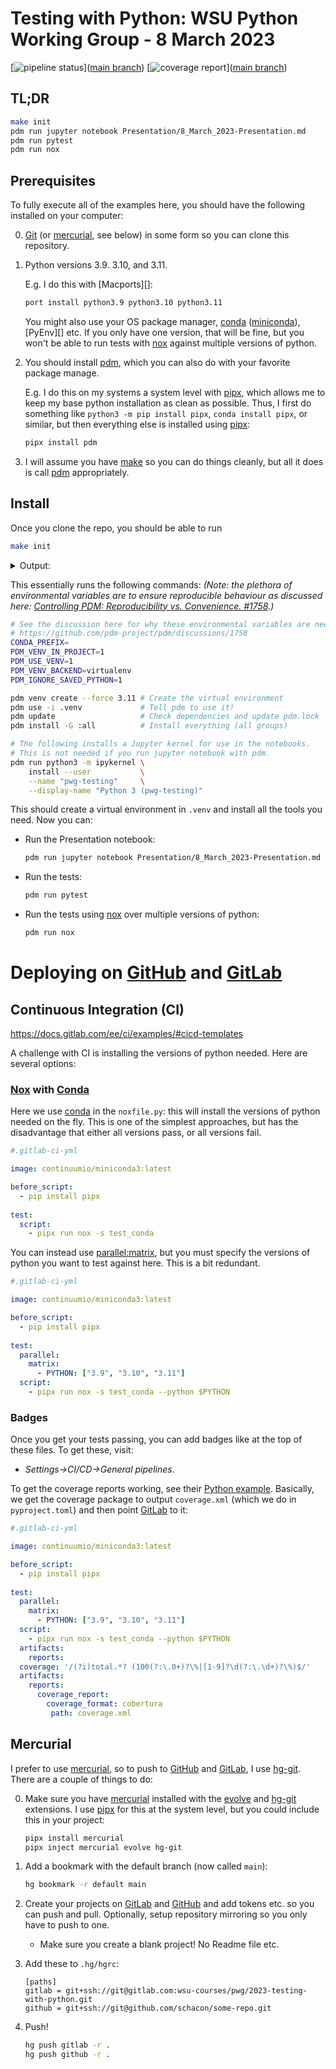 # Testing with Python: WSU Python Working Group - 8 March 2023

[![pipeline status][]]([main branch][])
[![coverage report][]]([main branch][])

[pipeline status]: https://gitlab.com/wsu-courses/pwg/2023-testing-with-python/badges/main/pipeline.svg
[coverage report]:  https://gitlab.com/wsu-courses/pwg/2023-testing-with-python/badges/main/coverage.svg
[main branch]: https://gitlab.com/wsu-courses/pwg/2023-testing-with-python/-/commits/main

## TL;DR

```bash
make init
pdm run jupyter notebook Presentation/8_March_2023-Presentation.md
pdm run pytest
pdm run nox
```

## Prerequisites

To fully execute all of the examples here, you should have the following installed on
your computer:

0. [Git][] (or [mercurial][], see below) in some form so you can clone this repository.

1. Python versions 3.9. 3.10, and 3.11.

   E.g. I do this with [Macports][]:

   ```bash
   port install python3.9 python3.10 python3.11
   ```
   
   You might also use your OS package manager, [conda][] ([miniconda][]), [PyEnv][] etc.
   If you only have one version, that will be fine, but you won't be able to run tests
   with [nox][] against multiple versions of python.

2. You should install [pdm][], which you can also do with your favorite package manage.

   E.g. I do this on my systems a system level with [pipx][], which allows me to keep my base
   python installation as clean as possible.  Thus, I first do something like `python3
   -m pip install pipx`, `conda install pipx`, or similar, but then everything else is
   installed using [pipx][]:
   
   ```bash
   pipx install pdm
   ```

3. I will assume you have [make][] so you can do things cleanly, but all it does is call
   [pdm][] appropriately.

## Install

Once you clone the repo, you should be able to run 

```bash
make init
```

<details><summary>Output:</summary>

```bash
$ make init
CONDA_PREFIX= PDM_VENV_IN_PROJECT=1 PDM_USE_VENV=1 PDM_VENV_BACKEND=virtualenv PDM_IGNORE_SAVED_PYTHON=1 pdm venv create --force 3.11
Virtualenv .../pwg-testing/.venv is created successfully
CONDA_PREFIX= PDM_VENV_IN_PROJECT=1 PDM_USE_VENV=1 PDM_VENV_BACKEND=virtualenv PDM_IGNORE_SAVED_PYTHON=1 pdm use -i .venv
Using Python interpreter: .../pwg-testing/.venv/bin/python3 (3.11)
CONDA_PREFIX= PDM_VENV_IN_PROJECT=1 PDM_USE_VENV=1 PDM_VENV_BACKEND=virtualenv PDM_IGNORE_SAVED_PYTHON=1 pdm update
Virtualenv .../pwg-testing/.venv is reused.
🔒 Lock successful
Changes are written to pdm.lock.
Synchronizing working set with lock file: 7 to add, 0 to update, 0 to remove

  ✔ Install iniconfig 2.0.0 successful
  ✔ Install pluggy 1.0.0 successful
  ✔ Install pytest-cov 4.0.0 successful
  ✔ Install packaging 23.0 successful
  ✔ Install attrs 22.2.0 successful
  ✔ Install coverage 7.2.1 successful
  ✔ Install pytest 7.2.2 successful

🎉 All complete!

CONDA_PREFIX= PDM_VENV_IN_PROJECT=1 PDM_USE_VENV=1 PDM_VENV_BACKEND=virtualenv PDM_IGNORE_SAVED_PYTHON=1 pdm install -G :all
Virtualenv .../pwg-testing/.venv is reused.
Synchronizing working set with lock file: 121 to add, 0 to update, 0 to remove

  ✔ Install setuptools 67.4.0 successful
  ✔ Install appnope 0.1.3 successful
  ✔ Install asttokens 2.2.1 successful
  ✔ Install backcall 0.2.0 successful
  ✔ Install argcomplete 2.0.0 successful
  ✔ Install argon2-cffi 21.3.0 successful
  ✔ Install argon2-cffi-bindings 21.2.0 successful
  ✔ Install arrow 1.2.3 successful
  ✔ Install colorlog 6.7.0 successful
  ✔ Install anyio 3.6.2 successful
  ✔ Install beautifulsoup4 4.11.2 successful
  ✔ Install comm 0.1.2 successful
  ✔ Install click 8.1.3 successful
  ✔ Install cffi 1.15.1 successful
  ✔ Install cycler 0.11.0 successful
  ✔ Install decorator 5.1.1 successful
  ✔ Install defusedxml 0.7.1 successful
  ✔ Install executing 1.2.0 successful
  ✔ Install bleach 6.0.0 successful
  ✔ Install contourpy 1.0.7 successful
  ✔ Install fastjsonschema 2.16.3 successful
  ✔ Install filelock 3.9.0 successful
  ✔ Install fqdn 1.5.1 successful
  ✔ Install distlib 0.3.6 successful
  ✔ Install idna 3.4 successful
  ✔ Install flake8 6.0.0 successful
  ✔ Install ipython-genutils 0.2.0 successful
  ✔ Install isoduration 20.11.0 successful
  ✔ Install ipykernel 6.21.2 successful
  ✔ Install ipywidgets 8.0.4 successful
  ✔ Install jsonpointer 2.3 successful
  ✔ Install jinja2 3.1.2 successful
  ✔ Install jupyter 1.0.0 successful
  ✔ Install black 23.1.0 successful
  ✔ Install jsonschema 4.17.3 successful
  ✔ Install jupyter-console 6.6.2 successful
  ✔ Install jupyter-client 8.0.3 successful
  ✔ Install jupyter-events 0.6.3 successful
  ✔ Install jupyter-contrib-core 0.4.2 successful
  ✔ Install jupyter-core 5.2.0 successful
  ✔ Install jupyter-highlight-selected-word 0.2.0 successful
  ✔ Install jupyter-server-terminals 0.4.4 successful
  ✔ Install fonttools 4.39.0 successful
  ✔ Install ipython 8.11.0 successful
  ✔ Install jupyterlab-pygments 0.2.2 successful
  ✔ Install jupyter-nbextensions-configurator 0.6.1 successful
  ✔ Install kiwisolver 1.4.4 successful
  ✔ Install jupytext 1.14.5 successful
  ✔ Install jupyter-server 2.3.0 successful
  ✔ Install jupyterlab-widgets 3.0.5 successful
  ✔ Install markupsafe 2.1.2 successful
  ✔ Install matplotlib-inline 0.1.6 successful
  ✔ Install markdown-it-py 2.2.0 successful
  ✔ Install line-profiler 4.0.3 successful
  ✔ Install mccabe 0.7.0 successful
  ✔ Install mdurl 0.1.2 successful
  ✔ Install mdit-py-plugins 0.3.5 successful
  ✔ Install mistune 2.0.5 successful
  ✔ Install mypy-extensions 1.0.0 successful
  ✔ Install nbclient 0.7.2 successful
  ✔ Install debugpy 1.6.6 successful
  ✔ Install nest-asyncio 1.5.6 successful
  ✔ Install nbformat 5.7.3 successful
  ✔ Install nbconvert 7.2.9 successful
  ✔ Install notebook-shim 0.2.2 successful
  ✔ Install nox 2022.11.21 successful
  ✔ Install pandocfilters 1.5.0 successful
  ✔ Install parso 0.8.3 successful
  ✔ Install pathspec 0.11.0 successful
  ✔ Install notebook 6.5.3 successful
  ✔ Install pexpect 4.8.0 successful
  ✔ Install pickleshare 0.7.5 successful
  ✔ Install pipx 1.1.0 successful
  ✔ Install platformdirs 3.1.0 successful
  ✔ Install prometheus-client 0.16.0 successful
  ✔ Install pillow 9.4.0 successful
  ✔ Install prompt-toolkit 3.0.38 successful
  ✔ Install matplotlib 3.7.1 successful
  ✔ Install ptyprocess 0.7.0 successful
  ✔ Install pure-eval 0.2.2 successful
  ✔ Install psutil 5.9.4 successful
  ✔ Install pycodestyle 2.10.0 successful
  ✔ Install pycparser 2.21 successful
  ✔ Install pyflakes 3.0.1 successful
  ✔ Install pyparsing 3.0.9 successful
  ✔ Install pyrsistent 0.19.3 successful
  ✔ Install pytest-flake8 1.1.1 successful
  ✔ Install python-json-logger 2.0.7 successful
  ✔ Install python-dateutil 2.8.2 successful
  ✔ Install pyyaml 6.0 successful
  ✔ Install qtconsole 5.4.0 successful
  ✔ Install pygments 2.14.0 successful
  ✔ Install rfc3339-validator 0.1.4 successful
  ✔ Install jedi 0.18.2 successful
  ✔ Install qtpy 2.3.0 successful
  ✔ Install pyzmq 25.0.0 successful
  ✔ Install rfc3986-validator 0.1.1 successful
  ✔ Install send2trash 1.8.0 successful
  ✔ Install six 1.16.0 successful
  ✔ Install sniffio 1.3.0 successful
  ✔ Install soupsieve 2.4 successful
  ✔ Install snakeviz 2.1.1 successful
  ✔ Install stack-data 0.6.2 successful
  ✔ Install terminado 0.17.1 successful
  ✔ Install tinycss2 1.2.1 successful
  ✔ Install toml 0.10.2 successful
  ✔ Install lxml 4.9.2 successful
  ✔ Install uri-template 1.2.0 successful
  ✔ Install traitlets 5.9.0 successful
  ✔ Install userpath 1.8.0 successful
  ✔ Install wcwidth 0.2.6 successful
  ✔ Install webcolors 1.12 successful
  ✔ Install webencodings 0.5.1 successful
  ✔ Install tornado 6.2 successful
  ✔ Install websocket-client 1.5.1 successful
  ✔ Install widgetsnbextension 4.0.5 successful
  ✔ Install rise 5.7.1 successful
  ✔ Install virtualenv 20.20.0 successful
  ✔ Install numpy 1.24.2 successful
  ✔ Install nbclassic 0.4.8 successful
  ✔ Install jupyter-contrib-nbextensions 0.7.0 successful

🎉 All complete!

CONDA_PREFIX= PDM_VENV_IN_PROJECT=1 PDM_USE_VENV=1 PDM_VENV_BACKEND=virtualenv PDM_IGNORE_SAVED_PYTHON=1 pdm run python3 -m ipykernel install --user --name "pwg-testing" --display-name "Python 3 (pwg-testing)"
Virtualenv .../pwg-testing/.venv is reused.
0.00s - Debugger warning: It seems that frozen modules are being used, which may
0.00s - make the debugger miss breakpoints. Please pass -Xfrozen_modules=off
0.00s - to python to disable frozen modules.
0.00s - Note: Debugging will proceed. Set PYDEVD_DISABLE_FILE_VALIDATION=1 to disable this validation.
Installed kernelspec pwg-testing in .../Library/Jupyter/kernels/pwg-testing
```

</details>

This essentially runs the following commands: *(Note: the plethora of environmental
variables are to ensure reproducible behaviour as discussed here: [Controlling PDM: Reproducibility vs. Convenience. #1758](https://github.com/pdm-project/pdm/discussions/1758).)*

```bash
# See the discussion here for why these environmental variables are needed
# https://github.com/pdm-project/pdm/discussions/1758
CONDA_PREFIX=
PDM_VENV_IN_PROJECT=1 
PDM_USE_VENV=1 
PDM_VENV_BACKEND=virtualenv 
PDM_IGNORE_SAVED_PYTHON=1 

pdm venv create --force 3.11 # Create the virtual environment
pdm use -i .venv             # Tell pdm to use it!
pdm update                   # Check dependencies and update pdm.lock
pdm install -G :all          # Install everything (all groups)

# The following installs a Jupyter kernel for use in the notebooks.
# This is not needed if you run jupyter notebook with pdm.
pdm run python3 -m ipykernel \
    install --user           \
    --name "pwg-testing"     \
    --display-name "Python 3 (pwg-testing)"
```

This should create a virtual environment in `.venv` and install all the tools you need.
Now you can:

* Run the Presentation notebook:

    ```bash
    pdm run jupyter notebook Presentation/8_March_2023-Presentation.md
    ```

* Run the tests:

    ```bash
    pdm run pytest
    ```

* Run the tests using [nox][] over multiple versions of python:

    ```bash
    pdm run nox
    ```

# Deploying on [GitHub][] and [GitLab][]

## Continuous Integration (CI)

https://docs.gitlab.com/ee/ci/examples/#cicd-templates

A challenge with CI is installing the versions of python needed.  Here are several options:

### [Nox][] with [Conda][]

Here we use [conda][] in the `noxfile.py`: this will install the versions of python
needed on the fly.  This is one of the simplest approaches, but has the disadvantage
that either all versions pass, or all versions fail.

```yaml
#.gitlab-ci-yml

image: continuumio/miniconda3:latest

before_script:
  - pip install pipx
  
test:
  script:
    - pipx run nox -s test_conda
```

You can instead use [parallel:matrix][], but you must specify the versions of python you
want to test against here.  This is a bit redundant.

```yaml
#.gitlab-ci-yml

image: continuumio/miniconda3:latest

before_script:
  - pip install pipx
  
test:
  parallel:
    matrix:
      - PYTHON: ["3.9", "3.10", "3.11"]
  script:
    - pipx run nox -s test_conda --python $PYTHON
```

### Badges

Once you get your tests passing, you can add badges like at the top of these files.  To
get these, visit:

* *Settings->CI/CD->General pipelines*.

To get the coverage reports working, see their [Python
example](https://docs.gitlab.com/ee/ci/testing/test_coverage_visualization.html#python-example).
Basically, we get the coverage package to output `coverage.xml` (which we do in
`pyproject.toml`) and then point [GitLab][] to it:

```yaml
#.gitlab-ci-yml

image: continuumio/miniconda3:latest

before_script:
  - pip install pipx
  
test:
  parallel:
    matrix:
      - PYTHON: ["3.9", "3.10", "3.11"]
  script:
    - pipx run nox -s test_conda --python $PYTHON
  artifacts:
    reports:
  coverage: '/(?i)total.*? (100(?:\.0+)?\%|[1-9]?\d(?:\.\d+)?\%)$/'
  artifacts:
    reports:
      coverage_report:
        coverage_format: cobertura
         path: coverage.xml
```


## Mercurial

I prefer to use [mercurial][], so to push to [GitHub][] and [GitLab][], I use
[hg-git][].  There are a couple of things to do:

0. Make sure you have [mercurial][] installed with the [evolve][] and [hg-git][]
   extensions.  I use [pipx][] for this at the system level, but you could include this
   in your project:
   
   ```bash
   pipx install mercurial
   pipx inject mercurial evolve hg-git
   ```
   
1. Add a bookmark with the default branch (now called `main`):

    ```bash
    hg bookmark -r default main
    ```

2. Create your projects on [GitLab][] and [GitHub][] and add tokens etc. so you can push
   and pull.  Optionally, setup repository
   mirroring so you only have to push to one.
   
   * Make sure you create a blank project!  No Readme file etc.

3. Add these to `.hg/hgrc`:

    ```
    [paths]
    gitlab = git+ssh://git@gitlab.com:wsu-courses/pwg/2023-testing-with-python.git
    github = git+ssh://git@github.com/schacon/some-repo.git
    ```

4. Push!

    ```bash
    hg push gitlab -r .
    hg push github -r .
    ```


[conda]: https://docs.conda.io/en/latest/
[miniconda]: https://docs.conda.io/en/latest/miniconda.html
[pdm]: https://pdm.fming.dev/latest/
[nox]: https://nox.thea.codes/en/stable/
[git]: https://git-scm.com/
[mercurial]: https://www.mercurial-scm.org/
[GitLab]: https://gitlab.com/
[GitHub]: https://github.com/
[hg-git]: https://hg-git.github.io/
[evolve]: https://www.mercurial-scm.org/doc/evolution/
[pipx]: https://pypa.github.io/pipx/
[make]: https://www.gnu.org/software/make/
[parallel:matrix]: https://docs.gitlab.com/ee/ci/yaml/#parallelmatrix
